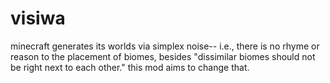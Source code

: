 # visiwa

minecraft generates its worlds via simplex noise-- i.e., there is no rhyme or reason to the placement of biomes, besides "dissimilar biomes should not be right next to each other." this mod aims to change that.
